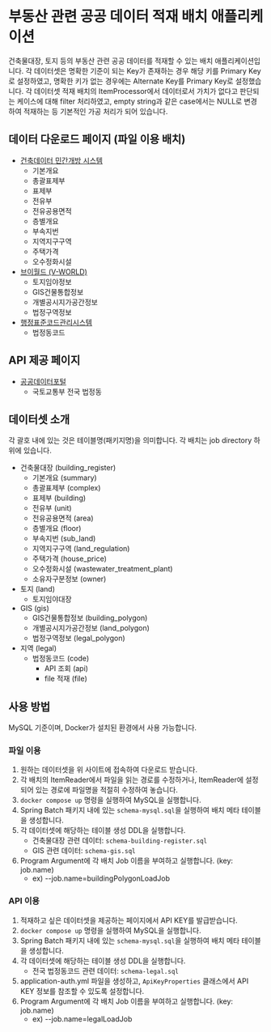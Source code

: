 # 부동산 관련 공공 데이터 적재 배치 애플리케이션

건축물대장, 토지 등의 부동산 관련 공공 데이터를 적재할 수 있는 배치 애플리케이션입니다.
각 데이터셋은 명확한 기준이 되는 Key가 존재하는 경우 해당 키를 Primary Key로 설정하였고, 명확한 키가 없는 경우에는 Alternate Key를 Primary Key로 설정했습니다.
각 데이터셋 적재 배치의 ItemProcessor에서 데이터로서 가치가 없다고 판단되는 케이스에 대해 filter 처리하였고, empty string과 같은 case에서는 NULL로 변경하여 적재하는 등 기본적인 가공 처리가 되어 있습니다.

## 데이터 다운로드 페이지 (파일 이용 배치)

- [건축데이터 민간개방 시스템](https://open.eais.go.kr/opnsvc/opnSvcInqireView.do?viewType=7)
  - 기본개요
  - 총괄표제부
  - 표제부
  - 전유부
  - 전유공용면적
  - 층별개요
  - 부속지번
  - 지역지구구역
  - 주택가격
  - 오수정화시설
- [브이월드 (V-WORLD)](https://www.vworld.kr/dtna/dtna_fileDataList_s001.do)
  - 토지임야정보
  - GIS건물통합정보
  - 개별공시지가공간정보
  - 법정구역정보
- [행정표준코드관리시스템](https://www.code.go.kr/index.do)
  - 법정동코드

## API 제공 페이지

- [공공데이터포털](https://www.data.go.kr/tcs/dss/selectDataSetList.do?dType=API&keyword=&operator=AND&detailKeyword=&publicDataPk=&recmSe=&detailText=&relatedKeyword=&commaNotInData=&commaAndData=&commaOrData=&must_not=&tabId=&dataSetCoreTf=&coreDataNm=&sort=updtDt&relRadio=&orgFullName=&orgFilter=&org=&orgSearch=&currentPage=1&perPage=10&brm=&instt=&svcType=&kwrdArray=&extsn=&coreDataNmArray=&pblonsipScopeCode=)
  - 국토교통부 전국 법정동

## 데이터셋 소개

각 괄호 내에 있는 것은 테이블명(패키지명)을 의미합니다.
각 배치는 job directory 하위에 있습니다.

- 건축물대장 (building_register)
  - 기본개요 (summary)
  - 총괄표제부 (complex)
  - 표제부 (building)
  - 전유부 (unit)
  - 전유공용면적 (area)
  - 층별개요 (floor)
  - 부속지번 (sub_land)
  - 지역지구구역 (land_regulation)
  - 주택가격 (house_price)
  - 오수정화시설 (wastewater_treatment_plant)
  - 소유자구분정보 (owner)
- 토지 (land)
  - 토지임야대장
- GIS (gis)
  - GIS건물통합정보 (building_polygon)
  - 개별공시지가공간정보 (land_polygon)
  - 법정구역정보 (legal_polygon)
- 지역 (legal)
  - 법정동코드 (code)
    - API 조회 (api)
    - file 적재 (file)

## 사용 방법

MySQL 기준이며, Docker가 설치된 환경에서 사용 가능합니다.

### 파일 이용

1. 원하는 데이터셋을 위 사이트에 접속하여 다운로드 받습니다.
2. 각 배치의 ItemReader에서 파일을 읽는 경로를 수정하거나, ItemReader에 설정되어 있는 경로에 파일명을 적절히 수정하여 놓습니다.
3. `docker compose up` 명령을 실행하여 MySQL을 실행합니다.
4. Spring Batch 패키지 내에 있는 `schema-mysql.sql`을 실행하여 배치 메타 테이블을 생성합니다.
5. 각 데이터셋에 해당하는 테이블 생성 DDL을 실행합니다.
   - 건축물대장 관련 데이터: `schema-building-register.sql`
   - GIS 관련 데이터: `schema-gis.sql`
6. Program Argument에 각 배치 Job 이름을 부여하고 실행합니다. (key: job.name)
   - ex) --job.name=buildingPolygonLoadJob

### API 이용

1. 적재하고 싶은 데이터셋을 제공하는 페이지에서 API KEY를 발급받습니다.
2. `docker compose up` 명령을 실행하여 MySQL을 실행합니다.
3. Spring Batch 패키지 내에 있는 `schema-mysql.sql`을 실행하여 배치 메타 테이블을 생성합니다.
4. 각 데이터셋에 해당하는 테이블 생성 DDL을 실행합니다.
    - 전국 법정동코드 관련 데이터: `schema-legal.sql`
5. application-auth.yml 파일을 생성하고, `ApiKeyProperties` 클래스에서 API KEY 정보를 참조할 수 있도록 설정합니다.
6. Program Argument에 각 배치 Job 이름을 부여하고 실행합니다. (key: job.name)
    - ex) --job.name=legalLoadJob

